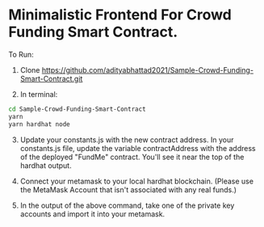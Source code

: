 # Minimalistic Frontend For Crowd Funding Smart Contract.


To Run:
<br>
1. Clone https://github.com/adityabhattad2021/Sample-Crowd-Funding-Smart-Contract.git

2. In terminal:
```bash
cd Sample-Crowd-Funding-Smart-Contract
yarn
yarn hardhat node
```
3. Update your constants.js with the new contract address.
In your constants.js file, update the variable contractAddress with the address of the deployed "FundMe" contract. You'll see it near the top of the hardhat output.

4. Connect your metamask to your local hardhat blockchain.
(Please use the MetaMask Account that isn't associated with any real funds.)

5. In the output of the above command, take one of the private key accounts and import it into your metamask.


